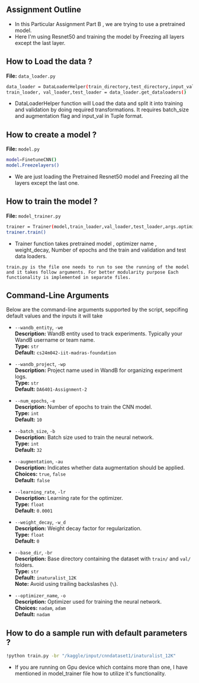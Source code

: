 ## Assignment Outline

- In this Particular Assignment Part B , we are trying to use a pretrained model.
- Here I'm using Resnet50 and training the model by Freezing all layers except the last layer.

## How to Load the data ?

**File:** `data_loader.py` 

```bash
data_loader = DataLoaderHelper(train_directory,test_directory,input_val,args.batch_size,augmentation)
train_loader, val_loader,test_loader = data_loader.get_dataloaders()
```
- DataLoaderHelper function will Load the data and split it into training and validation by doing required transformations. It requires batch_size and augmentation flag and input_val in Tuple format.

## How to create a model ?
**File:** `model.py` 

```bash
model=FinetuneCNN()
model.Freezelayers()
```

- We are just loading the Pretrained Resnet50 model and Freezing all the layers except the last one.

## How to train the model ?
**File:** `model_trainer.py` 
```bash
trainer = Trainer(model,train_loader,val_loader,test_loader,args.optimizer_name,args.learning_rate,args.num_epochs,args.weight_decay)
trainer.train()
```

- Trainer function takes pretrained model , optimizer name , weight_decay, Number of epochs and the train and validation and test data loaders.



```text
train.py is the file one needs to run to see the running of the model and it takes follow arguments. For better modularity purpose Each functionality is implemented in separate files.
```




## Command-Line Arguments

Below are the command-line arguments supported by the script, sepcifing default values and the inputs it will take
  
  
- `--wandb_entity`, `-we`  
  **Description:** WandB entity used to track experiments. Typically your WandB username or team name.  
  **Type:** `str`  
  **Default:** `cs24m042-iit-madras-foundation`

- `--wandb_project`, `-wp`  
  **Description:** Project name used in WandB for organizing experiment logs.  
  **Type:** `str`  
  **Default:** `DA6401-Assignment-2`

- `--num_epochs`, `-e`  
  **Description:** Number of epochs to train the CNN model.  
  **Type:** `int`  
  **Default:** `10`

- `--batch_size`, `-b`  
  **Description:** Batch size used to train the neural network.  
  **Type:** `int`  
  **Default:** `32`

- `--augmentation`, `-au`  
  **Description:** Indicates whether data augmentation should be applied.  
  **Choices:** `true`, `false`  
  **Default:** `false`

- `--learning_rate`, `-lr`  
  **Description:** Learning rate for the optimizer.  
  **Type:** `float`  
  **Default:** `0.0001`

- `--weight_decay`, `-w_d`  
  **Description:** Weight decay factor for regularization.  
  **Type:** `float`  
  **Default:** `0`

- `--base_dir`, `-br`  
  **Description:** Base directory containing the dataset with `train/` and `val/` folders.  
  **Type:** `str`  
  **Default:** `inaturalist_12K`  
  **Note:** Avoid using trailing backslashes (`\`).



- `--optimizer_name`, `-o`  
  **Description:** Optimizer used for training the neural network.  
  **Choices:** `nadam`, `adam`  
  **Default:** `nadam`
  
  

  
## How to do a sample run with default parameters ?

```bash
!python train.py -br "/kaggle/input/cnndataset1/inaturalist_12K"

```

- If you are running on Gpu device which contains more than one, I have mentioned in model_trainer file how to utilize it's functionality.